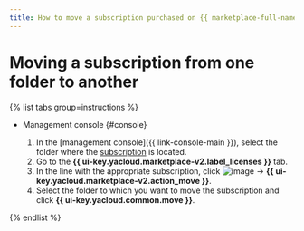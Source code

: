 ```yaml
---
title: How to move a subscription purchased on {{ marketplace-full-name }} to another folder
---
```


# Moving a subscription from one folder to another

{% list tabs group=instructions %}

- Management console {#console}

   1. In the [management console]({{ link-console-main }}), select the folder where the [subscription](../../concepts/users/subscription.md) is located.
   1. Go to the **{{ ui-key.yacloud.marketplace-v2.label_licenses }}** tab.
   1. In the line with the appropriate subscription, click ![image](../../../_assets/console-icons/ellipsis.svg) → **{{ ui-key.yacloud.marketplace-v2.action_move }}**.
   1. Select the folder to which you want to move the subscription and click **{{ ui-key.yacloud.common.move }}**.

{% endlist %}
